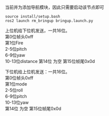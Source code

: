 当前并为添加导航模块，因此只需要启动该节点即可
``` 
source install/setup.bash
ros2 launch rm_bringup bringup.launch.py
```
上位机给下位机发送，一共16位。    
第0位帧头0xff    
第1位Fire   
2-5位pitch   
6-9位yaw   
10-13位distance 
第14位 为空 
第15位帧尾0x0d

下位机给上位机发送：一共16位。   
第0位帧头0xff    
第1位mode    
2-5位roll    
6-9位pitch    
10-13位yaw   
第14位 为空 
第15位帧尾0x0d
